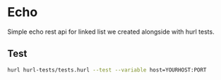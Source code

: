 # Echo
Simple echo rest api for linked list we created alongside with hurl tests.

## Test
```bash
hurl hurl-tests/tests.hurl --test --variable host=YOURHOST:PORT
```
